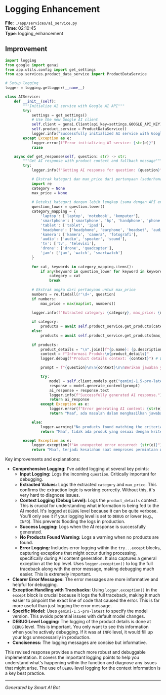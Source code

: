 # Logging Enhancement

**File**: `./app/services/ai_service.py`  
**Time**: 02:10:45  
**Type**: logging_enhancement

## Improvement

```python
import logging
from google import genai
from app.utils.config import get_settings
from app.services.product_data_service import ProductDataService

# Setup logging
logger = logging.getLogger(__name__)

class AIService:
    def __init__(self):
        """Initialize AI service with Google AI API"""
        try:
            settings = get_settings()
            # Use the new Google AI client
            self.client = genai.Client(api_key=settings.GOOGLE_API_KEY)
            self.product_service = ProductDataService()
            logger.info("Successfully initialized AI service with Google AI client")
        except Exception as e:
            logger.error(f"Error initializing AI service: {str(e)}")
            raise

    async def get_response(self, question: str) -> str:
        """Get AI response with product context and fallback message"""
        try:
            logger.info(f"Getting AI response for question: {question}")

            # Ekstrak kategori dan max_price dari pertanyaan (sederhana)
            import re
            category = None
            max_price = None
            
            # Deteksi kategori dengan lebih lengkap (sama dengan API endpoint)
            question_lower = question.lower()
            category_mapping = {
                'laptop': ['laptop', 'notebook', 'komputer'],
                'smartphone': ['smartphone', 'hp', 'handphone', 'phone', 'telepon', 'ponsel'],
                'tablet': ['tablet', 'ipad'],
                'headphone': ['headphone', 'earphone', 'headset', 'audio'],
                'kamera': ['kamera', 'camera', 'fotografi'],
                'audio': ['audio', 'speaker', 'sound'],
                'tv': ['tv', 'televisi'],
                'drone': ['drone', 'quadcopter'],
                'jam': ['jam', 'watch', 'smartwatch']
            }
            
            for cat, keywords in category_mapping.items():
                if any(keyword in question_lower for keyword in keywords):
                    category = cat
                    break
            
            # Ekstrak angka dari pertanyaan untuk max_price
            numbers = re.findall(r'\d+', question)
            if numbers:
                max_price = max(map(int, numbers))
            
            logger.info(f"Extracted category: {category}, max_price: {max_price} from question")

            if category:
                products = await self.product_service.get_products(category=category, max_price=max_price)
            else:
                products = await self.product_service.get_products(max_price=max_price)
            
            if products:
                product_details = "\n".join([f"{p.name}: {p.description}" for p in products])
                context = f"Informasi Produk:\n{product_details}"
                logger.debug(f"Product details context: {context}") # Log the context for debugging

                prompt = f"{question}\n\n{context}\n\nBerikan jawaban yang relevan dan ringkas."

                try:
                    model = self.client.models.get("gemini-1.5-pro-latest")  # Use a specific model
                    response = model.generate_content(prompt)
                    ai_response = response.text
                    logger.info(f"Successfully generated AI response.")
                    return ai_response
                except Exception as e:
                    logger.error(f"Error generating AI content: {str(e)}")
                    return "Maaf, ada masalah dalam menghasilkan jawaban."

            else:
                logger.warning("No products found matching the criteria.")
                return "Maaf, tidak ada produk yang sesuai dengan kriteria Anda."

        except Exception as e:
            logger.exception(f"An unexpected error occurred: {str(e)}")
            return "Maaf, terjadi kesalahan saat memproses permintaan Anda."
```

Key improvements and explanations:

* **Comprehensive Logging:**  I've added logging at several key points:
    * **Input Logging:** Logs the incoming `question`.  Critically important for debugging.
    * **Extracted Values:** Logs the extracted `category` and `max_price`.  This confirms the extraction logic is working correctly.  Without this, it's very hard to diagnose issues.
    * **Context Logging (Debug Level):** Logs the `product_details` context.  This is crucial for understanding what information is being fed to the AI model.  It's logged at `DEBUG` level because it can be quite verbose.  You'll only see it if your logging level is set to `DEBUG` or lower (e.g., `INFO`).  This prevents flooding the logs in production.
    * **Success Logging:** Logs when the AI response is successfully generated.
    * **No Products Found Warning:** Logs a warning when no products are found.
    * **Error Logging:** Includes error logging within the `try...except` blocks, capturing exceptions that might occur during processing, specifically during AI content generation. It also captures a general exception at the top level.  Uses `logger.exception()` to log the full traceback along with the error message, making debugging much easier. This is extremely important.
* **Clearer Error Messages:**  The error messages are more informative and helpful for debugging.
* **Exception Handling with Tracebacks:**  Using `logger.exception()` in the `except` block is crucial because it logs the full traceback, making it much easier to pinpoint the exact line of code that caused the error.  This is far more useful than just logging the error message.
* **Specific Model:**  Uses `gemini-1.5-pro-latest` to specify the model version.  This avoids potential issues with default model changes.
* **DEBUG Level Logging:** The logging of the product details is done at `DEBUG` level.  This is important.  You only want to see this information when you're actively debugging.  If it was at `INFO` level, it would fill up your logs unnecessarily in production.
* **Conciseness:** The logging messages are concise but informative.

This revised response provides a much more robust and debuggable implementation.  It covers the important logging points to help you understand what's happening within the function and diagnose any issues that might arise.  The use of `DEBUG` level logging for the context information is a key best practice.

---
*Generated by Smart AI Bot*
